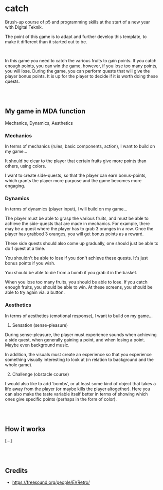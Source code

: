 # catch
Brush-up course of p5 and programming skills at the start of a new year with Digital Teknik.

The point of this game is to adapt and further develop this template, to make it different than it started out to be.

<br />

In this game you need to catch the various fruits to gain points. If you catch enough points, you can win the game, however, if you lose too many points, you will lose. During the game, you can perform quests that will give the player bonus points. It is up for the player to decide if it is worth doing these quests.

<br />
<br />

## My game in MDA function
Mechanics, Dynamics, Aesthetics


### Mechanics
In terms of mechanics (rules, basic components, action), I want to build on my game...

It should be clear to the player that certain fruits give more points than others, using colors.

I want to create side-quests, so that the player can earn bonus-points, which grants the player more purpose and the game becomes more engaging.


### Dynamics
In terms of dynamics (player input), I will build on my game...

The player must be able to grasp the various fruits, and must be able to achieve the side-quests that are made in mechanics. For example, there may be a quest where the player has to grab 3 oranges in a row. Once the player has grabbed 3 oranges, you will get bonus points as a reward.

These side quests should also come up gradually, one should just be able to do 1 quest at a time.

You shouldn't be able to lose if you don't achieve these quests. It's just bonus points if you wish.

You should be able to die from a bomb if you grab it in the basket. 

When you lose too many fruits, you should be able to lose. If you catch enough fruits, you should be able to win. At these screens, you should be able to try again via. a button.


### Aesthetics
In terms of aesthetics (emotional response), I want to build on my game...

1. Sensation (sense-pleasure)

During sense-pleasure, the player must experience sounds when achieving a side quest, when generally gaining a point, and when losing a point. Maybe even background music.

In addition, the visuals must create an experience so that you experience something visually interesting to look at (in relation to background and the whole game).

2. Challenge (obstacle course)

I would also like to add 'bombs', or at least some kind of object that takes a life away from the player (or maybe kills the player altogether). Here you can also make the taste variable itself better in terms of showing which ones give specific points (perhaps in the form of color). 

<br /><br />

## How it works
[...]

<br /><br />

## Credits
- https://freesound.org/people/EVRetro/
